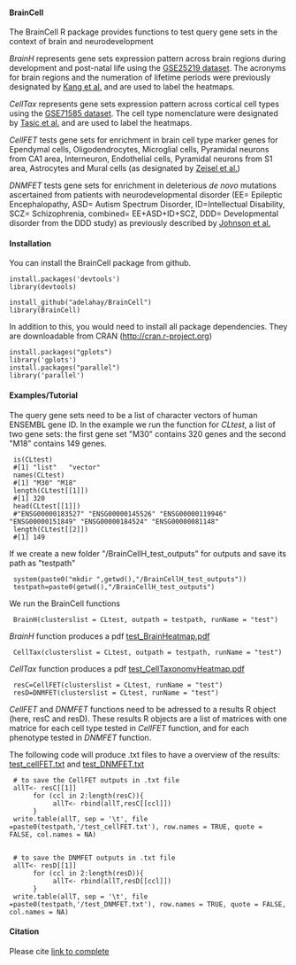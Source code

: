 #### BrainCell

The BrainCell R package provides functions to test query gene sets in the context of brain and neurodevelopment
     
  <i>BrainH</i> represents gene sets expression pattern across brain regions during development and post-natal life using the [GSE25219 dataset](http://www.ncbi.nlm.nih.gov/geo/query/acc.cgi?acc=GSE25219). The acronyms for brain regions and the numeration of lifetime periods were previously designated by [Kang et al.](http://www.ncbi.nlm.nih.gov/pubmed/22031440) and are used to label the heatmaps.  
     
  <i>CellTax</i> represents gene sets expression pattern across cortical cell types using the [GSE71585 dataset](http://www.ncbi.nlm.nih.gov/geo/query/acc.cgi?acc=GSE71585). The cell type nomenclature were designated by [Tasic et al.](http://www.ncbi.nlm.nih.gov/pubmed/26727548) and are used to label the heatmaps.   
     
  <i>CellFET</i> tests gene sets for enrichment in brain cell type marker genes for Ependymal cells, Oligodendrocytes, Microglial cells, Pyramidal neurons from CA1 area, Interneuron, Endothelial cells, Pyramidal neurons from S1 area, Astrocytes and Mural cells (as designated by [Zeisel et al.](http://www.ncbi.nlm.nih.gov/pubmed/25700174))  
     
  <i>DNMFET</i> tests gene sets for enrichment in deleterious <i>de novo</i> mutations ascertained from patients with neurodevelopmental disorder (EE= Epileptic Encephalopathy, ASD= Autism Spectrum Disorder, ID=Intellectual Disability, SCZ= Schizophrenia, combined= EE+ASD+ID+SCZ, DDD= Developmental disorder from the DDD study) as previously described by [Johnson et al.](http://www.ncbi.nlm.nih.gov/pubmed/26691832)  


#### Installation

You can install the BrainCell package from github.

    install.packages('devtools')
    library(devtools)

    install_github("adelahay/BrainCell")
    library(BrainCell)
    
In addition to this, you would need to install all package dependencies. They are downloadable from CRAN (http://cran.r-project.org)

    install.packages("gplots")  
    library('gplots')
    install.packages("parallel")
    library('parallel')
    


#### Examples/Tutorial

The query gene sets need to be a list of character vectors of human ENSEMBL gene ID. In the example we run the function for <i>CLtest</i>, a list of two gene sets: the first gene set "M30" contains 320 genes and the second "M18" contains 149 genes. 

     is(CLtest)
     #[1] "list"   "vector"
     names(CLtest)
     #[1] "M30" "M18"
     length(CLtest[[1]])
     #[1] 320
     head(CLtest[[1]])
     #"ENSG00000183527" "ENSG00000145526" "ENSG00000119946" "ENSG00000151849" "ENSG00000184524" "ENSG00000081148"
     length(CLtest[[2]])
     #[1] 149
     
If we create a new folder "/BrainCellH_test_outputs" for outputs and save its path as "testpath"

     system(paste0("mkdir ",getwd(),"/BrainCellH_test_outputs"))
     testpath=paste0(getwd(),"/BrainCellH_test_outputs")

We run the BrainCell functions

     BrainH(clusterslist = CLtest, outpath = testpath, runName = "test")

<i>BrainH</i> function produces a pdf [test_BrainHeatmap.pdf](https://github.com/adelahay/BrainCell/blob/master/BrainCellH_test_outputs/test_BainHeatmap.pdf)


     CellTax(clusterslist = CLtest, outpath = testpath, runName = "test")

<i>CellTax</i> function produces a pdf [test_CellTaxonomyHeatmap.pdf](https://github.com/adelahay/BrainCell/blob/master/BrainCellH_test_outputs/test_CellTaxonomyHeatmap.pdf) 
     

     resC=CellFET(clusterslist = CLtest, runName = "test")
     resD=DNMFET(clusterslist = CLtest, runName = "test")

<i>CellFET</i> and <i>DNMFET</i> functions need to be adressed to a results R object (here, resC and resD). These results R objects are a list of matrices with one matrice for each cell type tested in <i>CellFET</i> function, and for each phenotype tested in <i>DNMFET</i> function.  
   

The following code will produce .txt files to have a overview of the results: [test_cellFET.txt](https://github.com/adelahay/BrainCell/blob/master/BrainCellH_test_outputs/test_cellFET.txt) and [test_DNMFET.txt](https://github.com/adelahay/BrainCell/blob/master/BrainCellH_test_outputs/test_DNMFET.txt)  

     # to save the CellFET outputs in .txt file
     allT<- resC[[1]]
          for (ccl in 2:length(resC)){
               allT<- rbind(allT,resC[[ccl]])
          }
     write.table(allT, sep = '\t', file =paste0(testpath,'/test_cellFET.txt'), row.names = TRUE, quote = FALSE, col.names = NA)
     

     # to save the DNMFET outputs in .txt file
     allT<- resD[[1]]
          for (ccl in 2:length(resD)){
               allT<- rbind(allT,resD[[ccl]])
          }
     write.table(allT, sep = '\t', file =paste0(testpath,'/test_DNMFET.txt'), row.names = TRUE, quote = FALSE, col.names = NA)


#### Citation

Please cite [link to complete](http://dx.doi.org/)


